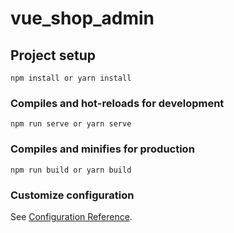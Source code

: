 # vue_shop_admin

## Project setup
```
npm install or yarn install
```

### Compiles and hot-reloads for development
```
npm run serve or yarn serve
```

### Compiles and minifies for production
```
npm run build or yarn build
```

### Customize configuration
See [Configuration Reference](https://cli.vuejs.org/config/).
